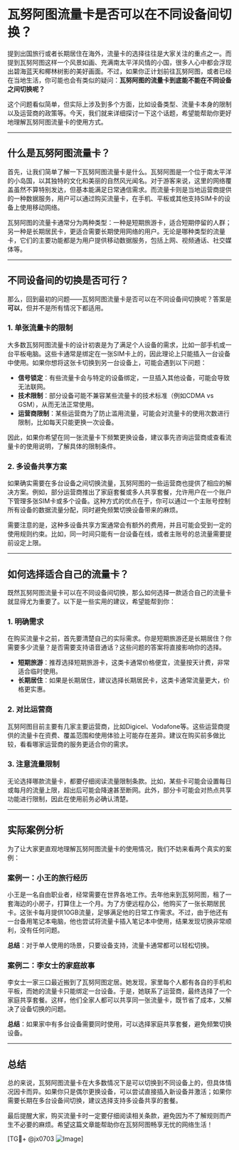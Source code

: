 # 瓦努阿图流量卡是否可以在不同设备间切换？

提到出国旅行或者长期居住在海外，流量卡的选择往往是大家关注的重点之一。而提到瓦努阿图这样一个风景如画、充满南太平洋风情的小国，很多人心中都会浮现出碧海蓝天和椰林树影的美好画面。不过，如果你正计划前往瓦努阿图，或者已经在当地生活，你可能也会有类似的疑问：**瓦努阿图的流量卡到底能不能在不同设备之间切换呢？**

这个问题看似简单，但实际上涉及到多个方面，比如设备类型、流量卡本身的限制以及运营商的政策等。今天，我们就来详细探讨一下这个话题，希望能帮助你更好地理解瓦努阿图流量卡的使用方式。

---

## 什么是瓦努阿图流量卡？

首先，让我们简单了解一下瓦努阿图流量卡是什么。瓦努阿图是一个位于南太平洋的小岛国，以其独特的文化和美丽的自然风光闻名。对于游客来说，这里的网络覆盖虽然不算特别发达，但基本能满足日常通信需求。而流量卡则是当地运营商提供的一种数据服务，用户可以通过购买流量卡，在手机、平板或其他支持SIM卡的设备上使用移动网络。

瓦努阿图的流量卡通常分为两种类型：一种是短期旅游卡，适合短期停留的人群；另一种是长期居民卡，更适合需要长期使用网络的用户。无论是哪种类型的流量卡，它们的主要功能都是为用户提供移动数据服务，包括上网、视频通话、社交媒体等。

---

## 不同设备间的切换是否可行？

那么，回到最初的问题——瓦努阿图流量卡是否可以在不同设备间切换呢？答案是**可以**，但并不是所有情况下都适用。

### 1. **单张流量卡的限制**
大多数瓦努阿图流量卡的设计初衷是为了满足个人设备的需求，比如一部手机或一台平板电脑。这些卡通常是绑定在一张SIM卡上的，因此理论上只能插入一台设备中使用。如果你想将这张卡切换到另一台设备上，可能会遇到以下问题：

- **信号锁定**：有些流量卡会与特定的设备绑定，一旦插入其他设备，可能会导致无法联网。
- **技术限制**：部分设备可能不兼容某些流量卡的技术标准（例如CDMA vs GSM），从而无法正常使用。
- **运营商限制**：某些运营商为了防止滥用流量，可能会对流量卡的使用次数进行限制，比如每天只能更换一次设备。

因此，如果你希望在同一张流量卡下频繁更换设备，建议事先咨询运营商或查看流量卡的使用说明，了解具体的限制条件。

### 2. **多设备共享方案**
如果确实需要在多台设备之间切换流量，瓦努阿图的一些运营商也提供了相应的解决方案。例如，部分运营商推出了家庭套餐或多人共享套餐，允许用户在一个账户下管理多张SIM卡或多个设备。这种方式的优点在于，你可以通过一个主账号控制所有设备的数据流量分配，同时避免频繁切换设备带来的麻烦。

需要注意的是，这种多设备共享方案通常会有额外的费用，并且可能会受到一定的使用规则约束。比如，同一时间只能有一台设备在线，或者主账号的总流量需要提前设定上限。

---

## 如何选择适合自己的流量卡？

既然瓦努阿图流量卡可以在不同设备间切换，那么如何选择一款适合自己的流量卡就显得尤为重要了。以下是一些实用的建议，希望能帮到你：

### 1. **明确需求**
在购买流量卡之前，首先要清楚自己的实际需求。你是短期旅游还是长期居住？你需要多少流量？是否需要支持语音通话？这些问题的答案将直接影响你的选择。

- **短期旅游**：推荐选择短期旅游卡，这类卡通常价格便宜，流量按天计费，非常适合临时使用。
- **长期居住**：如果是长期居住，建议选择长期居民卡，这类卡通常流量更大，价格更实惠。

### 2. **对比运营商**
瓦努阿图目前主要有几家主要运营商，比如Digicel、Vodafone等。这些运营商提供的流量卡在资费、覆盖范围和使用体验上可能存在差异。建议在购买前多做比较，看看哪家运营商的服务更适合你的需求。

### 3. **注意流量限制**
无论选择哪款流量卡，都要仔细阅读流量限制条款。比如，某些卡可能会设置每日或每月的流量上限，超出后可能会降速甚至断网。此外，部分卡可能会对热点共享功能进行限制，因此在使用前务必确认清楚。

---

## 实际案例分析

为了让大家更直观地理解瓦努阿图流量卡的使用情况，我们不妨来看两个真实的案例：

### 案例一：小王的旅行经历
小王是一名自由职业者，经常需要在世界各地工作。去年他来到瓦努阿图，租了一套海边的小房子，打算住上一个月。为了方便远程办公，他购买了一张长期居民卡。这张卡每月提供10GB流量，足够满足他的日常工作需求。不过，由于他还有一台备用笔记本电脑，他也尝试将流量卡插入笔记本中使用，结果发现切换非常顺利，没有任何问题。

**总结**：对于单人使用的场景，只要设备支持，流量卡通常都可以轻松切换。

### 案例二：李女士的家庭故事
李女士一家三口最近搬到了瓦努阿图定居。她发现，家里每个人都有各自的手机和平板，而她的流量卡只能绑定一台设备。于是，她联系了运营商，最终选择了一个家庭共享套餐。这样，他们全家人都可以共享同一张流量卡，既节省了成本，又解决了设备切换的问题。

**总结**：如果家中有多台设备需要同时使用，可以选择家庭共享套餐，避免频繁切换设备。

---

## 总结

总的来说，瓦努阿图流量卡在大多数情况下是可以切换到不同设备上的，但具体情况因卡而异。如果你只是偶尔更换设备，可以尝试直接插入新设备并激活；如果你需要长期在多台设备间切换，建议选择支持多设备共享的套餐。

最后提醒大家，购买流量卡时一定要仔细阅读相关条款，避免因为不了解规则而产生不必要的麻烦。希望这篇文章能帮助你在瓦努阿图畅享无忧的网络生活！

[TG💪+ @jx0703 ![Image](https://github.com/user-attachments/assets/dbca1d08-cadb-493c-b0ec-ad6f7a83f270)]